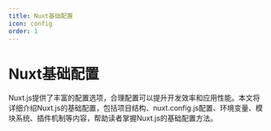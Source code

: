 ```yaml
---
title: Nuxt基础配置
icon: config
order: 1
---
```


# Nuxt基础配置

Nuxt.js提供了丰富的配置选项，合理配置可以提升开发效率和应用性能。本文将详细介绍Nuxt.js的基础配置，包括项目结构、nuxt.config.js配置、环境变量、模块系统、插件机制等内容，帮助读者掌握Nuxt.js的基础配置方法。
